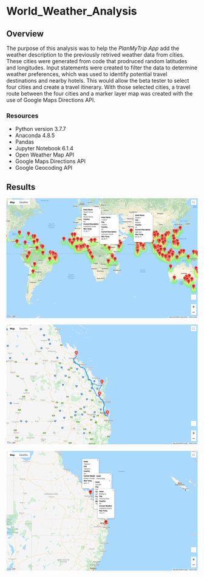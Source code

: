 # World_Weather_Analysis
## Overview
The purpose of this analysis was to help the *PlanMyTrip App* add the weather description to the previously retrived weather data from cities. These cities were generated from code that prodruced random latitudes and longitudes. Input statements were created to filter the data to determine weather preferences, which was used to identify potential travel destinations and nearby hotels. This would allow the beta tester to select four cities and create a travel itinerary. With those selected cities, a travel route between the four cities and a marker layer map was created with the use of Google Maps Directions API.

### Resources
* Python version 3.7.7
* Anaconda 4.8.5
* Pandas
* Jupyter Notebook 6.1.4
* Open Weather Map API
* Google Maps Directions API
* Google Geocoding API

## Results
![](https://github.com/jaredcclarke/World_Weather_Analysis/blob/main/Vacation_Search/WeatherPy_vacation_map.png)

![](https://github.com/jaredcclarke/World_Weather_Analysis/blob/main/Vacation_Itinerary/WeatherPy_travel_map.png)

![](https://github.com/jaredcclarke/World_Weather_Analysis/blob/main/Vacation_Itinerary/WeatherPy_travel_map_markers.png)
